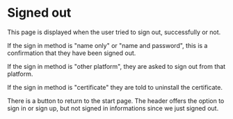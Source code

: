 # Signed out

This page is displayed when the user tried to sign out, successfully or not.

If the sign in method is "name only" or "name and password", this is a confirmation that they have been signed out. 

If the sign in method is "other platform", they are asked to sign out from that platform.

If the sign in method is "certificate" they are told to uninstall the certificate.

There is a button to return to the start page. The header offers the option to sign in or sign up, but not signed in informations since we just signed out.
